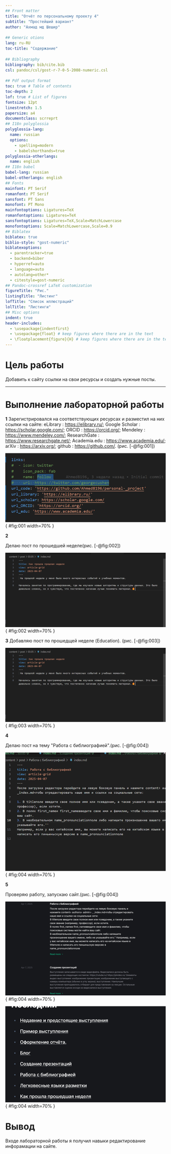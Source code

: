 ```yaml
---
## Front matter
title: "Отчёт по персональному проекту 4"
subtitle: "Простейший вариант"
author: "Ахмад мд Шешир"

## Generic otions
lang: ru-RU
toc-title: "Содержание"

## Bibliography
bibliography: bib/cite.bib
csl: pandoc/csl/gost-r-7-0-5-2008-numeric.csl

## Pdf output format
toc: true # Table of contents
toc-depth: 2
lof: true # List of figures
fontsize: 12pt
linestretch: 1.5
papersize: a4
documentclass: scrreprt
## I18n polyglossia
polyglossia-lang:
  name: russian
  options:
	- spelling=modern
	- babelshorthands=true
polyglossia-otherlangs:
  name: english
## I18n babel
babel-lang: russian
babel-otherlangs: english
## Fonts
mainfont: PT Serif
romanfont: PT Serif
sansfont: PT Sans
monofont: PT Mono
mainfontoptions: Ligatures=TeX
romanfontoptions: Ligatures=TeX
sansfontoptions: Ligatures=TeX,Scale=MatchLowercase
monofontoptions: Scale=MatchLowercase,Scale=0.9
## Biblatex
biblatex: true
biblio-style: "gost-numeric"
biblatexoptions:
  - parentracker=true
  - backend=biber
  - hyperref=auto
  - language=auto
  - autolang=other*
  - citestyle=gost-numeric
## Pandoc-crossref LaTeX customization
figureTitle: "Рис."
listingTitle: "Листинг"
lofTitle: "Список иллюстраций"
lolTitle: "Листинги"
## Misc options
indent: true
header-includes:
  - \usepackage{indentfirst}
  - \usepackage{float} # keep figures where there are in the text
  - \floatplacement{figure}{H} # keep figures where there are in the text
---
```


# Цель работы

Добавить к сайту ссылки на свои ресурсы и создать нужные посты.

***

# Выполнение лабораторной работы

 **1**
Зарегистрировался на соответствующих ресурсах и разместил на них ссылки на сайте:
eLibrary : https://elibrary.ru/;
Google Scholar : https://scholar.google.com/;
ORCID : https://orcid.org/;
Mendeley : https://www.mendeley.com/;
ResearchGate : https://www.researchgate.net/;
Academia.edu : https://www.academia.edu/;
arXiv : https://arxiv.org/;
github : https://github.com/. (рис. [-@fig:001])

![биография](image/1.png){  #fig:001 width=70%  }


 **2**

  Делаю пост по прошедшей неделе(рис. [-@fig:002])

![пост](image/2.png){  #fig:002 width=70%  }

 **3**
Добавляю пост по прошедщей неделе (Education).
(рис. [-@fig:003])

![образование](image/2.png){ #fig:003 width=70% }

 **4**

Делаю пост на тему "Работа с библиографией".(рис. [-@fig:004])

![](image/5.png){ #fig:004 width=70% }


 **5**
 
Проверяю работу, запускаю сайт.(рис. [-@fig:004])

![](image/6.png){ #fig:004 width=70% }

![](image/7.png){ #fig:004 width=70% }



# Вывод

 Входе лабораторной работы я получил навыки редактирование инфорамации на сайте.


